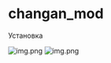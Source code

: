 # changan_mod


Установка



![img.png](changan/sc55pllus_od/fix.tr.ru.incall.commonservice.monday.overlay/before.png "До") ![img.png](changan/sc55pllus_od/fix.tr.ru.incall.commonservice.monday.overlay/after.png "После")

